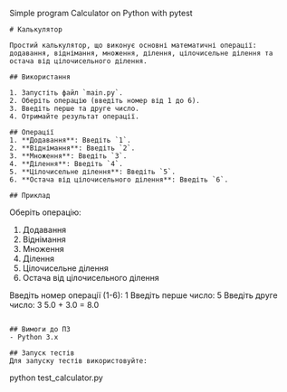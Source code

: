 Simple program Calculator on Python with pytest

```
# Калькулятор

Простий калькулятор, що виконує основні математичні операції: додавання, віднімання, множення, ділення, цілочисельне ділення та остача від цілочисельного ділення.

## Використання

1. Запустіть файл `main.py`.
2. Оберіть операцію (введіть номер від 1 до 6).
3. Введіть перше та друге число.
4. Отримайте результат операції.

## Операції
1. **Додавання**: Введіть `1`.
2. **Віднімання**: Введіть `2`.
3. **Множення**: Введіть `3`.
4. **Ділення**: Введіть `4`.
5. **Цілочисельне ділення**: Введіть `5`.
6. **Остача від цілочисельного ділення**: Введіть `6`.

## Приклад
```
Оберіть операцію:
1. Додавання
2. Віднімання
3. Множення
4. Ділення
5. Цілочисельне ділення
6. Остача від цілочисельного ділення

Введіть номер операції (1-6): 1
Введіть перше число: 5
Введіть друге число: 3
5.0 + 3.0 = 8.0
```

## Вимоги до ПЗ
- Python 3.x

## Запуск тестів
Для запуску тестів використовуйте:
```
python test_calculator.py
```
